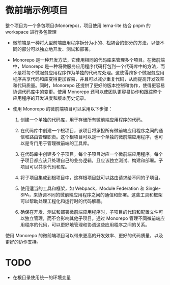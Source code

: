 # 微前端示例项目

整个项目为一个多包项目(Monorepo)，项目使用 lerna-lite 结合 pnpm 的 workspace 进行多包管理

- 微前端是一种将大型前端应用程序拆分为小的、松耦合的部分的方法，以便不同的部分可以独立地开发、测试和部署。

- Monorepo 是一种开发方法，它使用相同的代码库来管理多个项目。在微前端中，Monorepo 是一种将微服务应用程序代码打包到一个代码库中的方法，而不是将每个微服务应用程序作为单独的代码库处理。这使得跨多个微服务应用程序共享代码和库变得更加容易，并且可以减少重复代码，从而提高开发效率和代码质量。同时，Monorepo 还提供了更好的版本控制和协作，使得更容易协调代码库中的变更。使用 Monorepo 还可以使团队更容易协作和跟踪整个应用程序的开发进度和版本历史记录。

- 使用 Monorepo 的微前端项目可以采用以下步骤：

  1. 创建一个单独的代码库，用于存储所有微前端应用程序的代码。

  2. 在代码库中创建一个根项目，该项目将承担所有微前端应用程序之间的通信和路由管理职责。这个根项目可以是一个单独的微前端应用程序，也可以是专门用于管理微前端的工具库。

  3. 在代码库中创建多个子项目，每个子项目对应一个微前端应用程序。每个子项目都应该只处理自己的业务逻辑，且应该独立测试、构建和部署。子项目可以共享代码和库。

  4. 将子项目集成到根项目中，这样根项目就可以路由请求给不同的子项目。

  5. 使用适当的工具和框架，如 Webpack，Module Federation 和 Single-SPA，来协调不同的微前端应用程序之间的通信和部署。这些工具和框架可以帮助处理工程化和运行时的代码解耦。

  6. 确保在开发、测试和部署微前端应用程序时，子项目的代码和配置文件可以独立管理，而不会影响其他子项目。通过 Monorepo 管理不同微前端应用程序的代码，可以更好地管理和协调这些应用程序之间的关系。

使用 Monorepo 的微前端项目可以带来更高的开发效率、更好的代码质量，以及更好的协作支持。

# TODO

- 在根目录使用统一的环境变量
